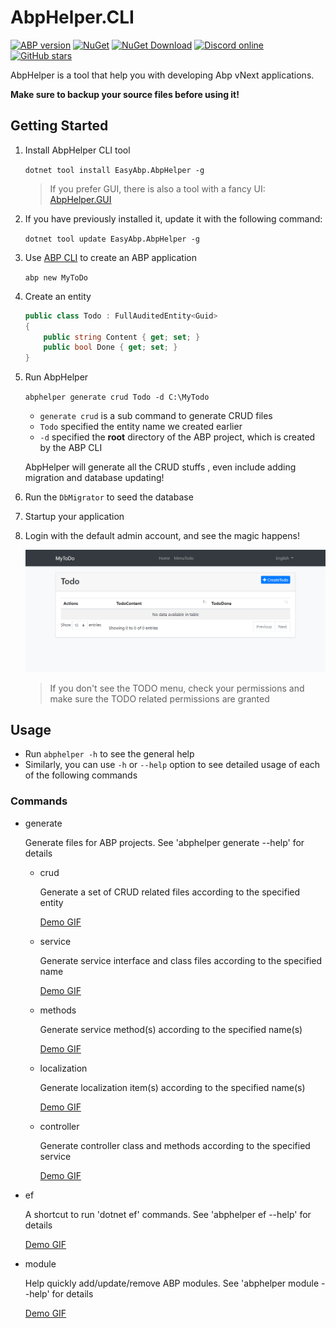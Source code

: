 # AbpHelper.CLI

[![ABP version](https://img.shields.io/badge/dynamic/xml?style=flat-square&color=yellow&label=abp&query=%2F%2FProject%2FPropertyGroup%2FAbpVersion&url=https%3A%2F%2Fraw.githubusercontent.com%2FEasyAbp%2FAbpHelper.CLI%2Fmaster%2FDirectory.Build.props)](https://abp.io)
[![NuGet](https://img.shields.io/nuget/v/EasyAbp.AbpHelper.svg?style=flat-square)](https://www.nuget.org/packages/EasyAbp.AbpHelper)
[![NuGet Download](https://img.shields.io/nuget/dt/EasyAbp.AbpHelper.svg?style=flat-square)](https://www.nuget.org/packages/EasyAbp.AbpHelper)
[![Discord online](https://badgen.net/discord/online-members/xyg8TrRa27?label=Discord)](https://discord.gg/xyg8TrRa27)
[![GitHub stars](https://img.shields.io/github/stars/EasyAbp/AbpHelper.CLI?style=social)](https://www.github.com/EasyAbp/AbpHelper.CLI)

AbpHelper is a tool that help you with developing Abp vNext applications.

**Make sure to backup your source files before using it!**

## Getting Started

1. Install AbpHelper CLI tool

    `dotnet tool install EasyAbp.AbpHelper -g`

    > If you prefer GUI, there is also a tool with a fancy UI: [AbpHelper.GUI](https://github.com/EasyAbp/AbpHelper.GUI)

1. If you have previously installed it, update it with the following command:

    `dotnet tool update EasyAbp.AbpHelper -g`

1. Use [ABP CLI](https://docs.abp.io/en/abp/latest/CLI) to create an ABP application

    `abp new MyToDo`

1. Create an entity

    ``` csharp
    public class Todo : FullAuditedEntity<Guid>
    {
        public string Content { get; set; }
        public bool Done { get; set; }
    }
    ```

1. Run AbpHelper

    `abphelper generate crud Todo -d C:\MyTodo`

    * `generate crud` is a sub command to generate CRUD files
    * `Todo` specified the entity name we created earlier
    * `-d` specified the **root** directory of the ABP project, which is created by the ABP CLI

    AbpHelper will generate all the CRUD stuffs , even include adding migration and database updating!

1. Run the `DbMigrator` to seed the database
1. Startup your application
1. Login with the default admin account, and see the magic happens!

    ![running_demo](/modules/AbpHelper.CLI/images/2020-02-10-14-09-22.png)

    > If you don't see the TODO menu, check your permissions and make sure the TODO related permissions are granted

## Usage

* Run `abphelper -h` to see the general help
* Similarly, you can use `-h` or `--help` option to see detailed usage of each of the following commands

### Commands

* generate

  Generate files for ABP projects. See 'abphelper generate --help' for details

  * crud

    Generate a set of CRUD related files according to the specified entity

    [Demo GIF](/modules/AbpHelper.CLI/images/crud.gif)

  * service

    Generate service interface and class files according to the specified name

    [Demo GIF](/modules/AbpHelper.CLI/images/service.gif)

  * methods

    Generate service method(s) according to the specified name(s)

    [Demo GIF](/modules/AbpHelper.CLI/images/methods.gif)

  * localization

    Generate localization item(s) according to the specified name(s)

    [Demo GIF](/modules/AbpHelper.CLI/images/localization.gif)

  * controller

    Generate controller class and methods according to the specified service

    [Demo GIF](/modules/AbpHelper.CLI/images/controller.gif)

* ef

  A shortcut to run 'dotnet ef' commands. See 'abphelper ef --help' for details

  [Demo GIF](/modules/AbpHelper.CLI/images/ef.gif)

* module

  Help quickly add/update/remove ABP modules. See 'abphelper module --help' for details

  [Demo GIF](/modules/AbpHelper.CLI/images/module.gif)

